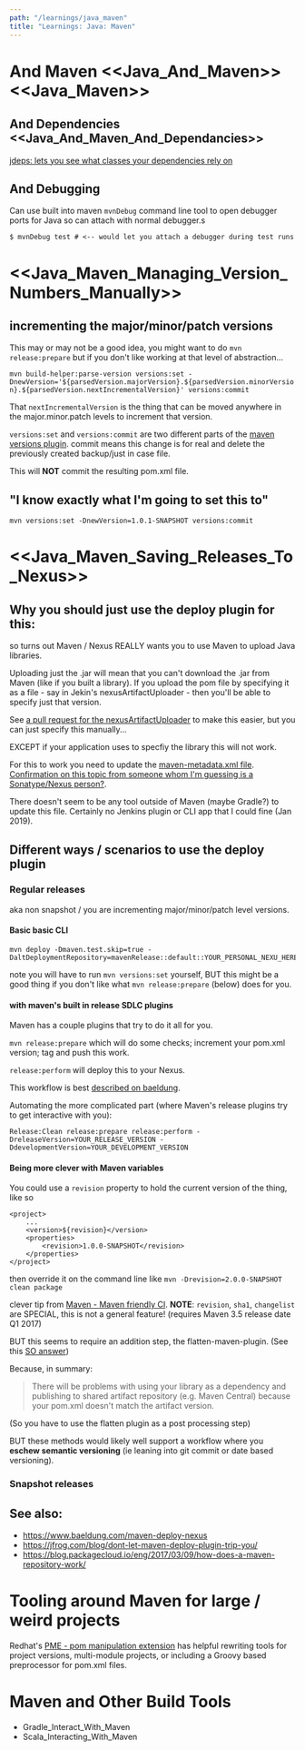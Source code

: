 ```yaml
---
path: "/learnings/java_maven"
title: "Learnings: Java: Maven"
---
```


# And Maven <<Java_And_Maven>> <<Java_Maven>>

## And Dependencies <<Java_And_Maven_And_Dependancies>>

[jdeps: lets you see what classes your dependencies rely on](http://marxsoftware.blogspot.com/2014/03/jdeps.html)

## And Debugging

Can use built into maven `mvnDebug` command line tool to open debugger ports for Java so can attach with normal debugger.s

    $ mvnDebug test # <-- would let you attach a debugger during test runs

# <<Java_Maven_Managing_Version_Numbers_Manually>>

## incrementing the major/minor/patch versions

This may or may not be a good idea, you might want to do `mvn release:prepare` but if you don't like working at that level of abstraction...

`mvn build-helper:parse-version versions:set -DnewVersion='${parsedVersion.majorVersion}.${parsedVersion.minorVersion}.${parsedVersion.nextIncrementalVersion}' versions:commit`

That `nextIncrementalVersion` is the thing that can be moved anywhere in the major.minor.patch levels to increment that version.

`versions:set` and `versions:commit` are two different parts of the [maven versions plugin](https://www.mojohaus.org/versions-maven-plugin/usage.html). commit means this change is for real and delete the previously created backup/just in case file.

This will **NOT** commit the resulting pom.xml file.

## "I know exactly what I'm going to set this to"

`mvn versions:set -DnewVersion=1.0.1-SNAPSHOT versions:commit`


# <<Java_Maven_Saving_Releases_To_Nexus>>

## Why you should just use the deploy plugin for this:

so turns out Maven / Nexus REALLY wants you to use Maven to upload Java libraries.

Uploading just the .jar will mean that you can't download the .jar from Maven (like if you built a library).
If you upload the pom file by specifying it as a file - say in Jekin's nexusArtifactUploader - then you'll be able to specify just that version.

See [a pull request for the nexusArtifactUploader](https://github.com/jenkinsci/nexus-artifact-uploader-plugin/pull/13) to make this easier, but you can just specify this manually...

EXCEPT if your application uses to specfiy the library this will not work.

For this to work you need to update the [maven-metadata.xml file](http://maven.apache.org/ref/3.2.5/maven-repository-metadata/repository-metadata.html). [Confirmation on this topic from someone whom I'm guessing is a Sonatype/Nexus person?](https://support.sonatype.com/hc/en-us/articles/213465818/comments/203642978).

There doesn't seem to be any tool outside of Maven (maybe Gradle?) to update this file. Certainly no Jenkins plugin or CLI app that I could fine (Jan 2019).

## Different ways / scenarios to use the deploy plugin

### Regular releases

aka non snapshot / you are incrementing major/minor/patch level versions.

#### Basic basic CLI

    mvn deploy -Dmaven.test.skip=true -DaltDeploymentRepository=mavenRelease::default::YOUR_PERSONAL_NEXU_HERE

note you will have to run `mvn versions:set` yourself, BUT this might be a good thing if you don't like what `mvn release:prepare` (below) does for you.

#### with maven's built in release SDLC plugins

Maven has a couple plugins that try to do it all for you.

`mvn release:prepare` which will do some checks; increment your pom.xml version; tag and push this work.

`release:perform` will deploy this to your Nexus.

This workflow is best [described on baeldung](https://www.baeldung.com/maven-release-nexus).

Automating the more complicated part (where Maven's release plugins try to get interactive with you):

    Release:Clean release:prepare release:perform -DreleaseVersion=YOUR_RELEASE_VERSION -DdevelopmentVersion=YOUR_DEVELOPMENT_VERSION

#### Being more clever with Maven variables

You could use a `revision` property to hold the current version of the thing, like so

    <project>
        ...
        <version>${revision}</version>
        <properties>
            <revision>1.0.0-SNAPSHOT</revision>
        </properties>
    </project>

then override it on the command line like `mvn -Drevision=2.0.0-SNAPSHOT clean package`

clever tip from [Maven - Maven friendly CI](https://maven.apache.org/maven-ci-friendly.html). **NOTE**: `revision`, `sha1`, `changelist` are SPECIAL, this is not a general feature! (requires Maven 3.5 release date Q1 2017)

BUT this seems to require an addition step, the flatten-maven-plugin. (See this [SO answer](https://stackoverflow.com/a/60615450))

Because, in summary:

> There will be problems with using your library as a dependency and publishing to shared artifact repository (e.g. Maven Central) because your pom.xml doesn't match the artifact version.

(So you have to use the flatten plugin as a post processing step)

BUT these methods would likely well support a workflow where you **eschew semantic versioning** (ie leaning into git commit or date based versioning).

### Snapshot releases




## See also:

  * https://www.baeldung.com/maven-deploy-nexus
  * https://jfrog.com/blog/dont-let-maven-deploy-plugin-trip-you/
  * https://blog.packagecloud.io/eng/2017/03/09/how-does-a-maven-repository-work/


# Tooling around Maven for large / weird projects

Redhat's [PME - pom manipulation extension](https://release-engineering.github.io/pom-manipulation-ext/) has helpful rewriting tools for project versions, multi-module projects, or including a Groovy based preprocessor for pom.xml files.

# Maven and Other Build Tools

  * Gradle_Interact_With_Maven
  * Scala_Interacting_With_Maven
